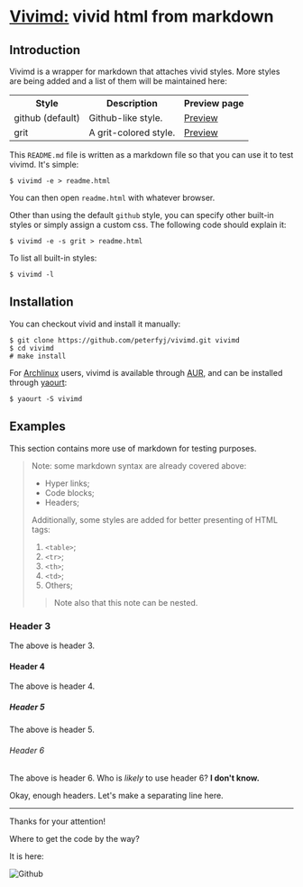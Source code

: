 # [Vivimd:](https://github.com/peterfyj/vivimd) vivid html from markdown

## Introduction

Vivimd is a wrapper for markdown that attaches vivid styles. More styles are
being added and a list of them will be maintained here:

<table>
  <tr><th>Style</th><th>Description</th><th>Preview page</th></tr>
  <tr>
    <td>github (default)</td><td>Github-like style.</td>
    <td><a href="http://peterfyj.kd.io/vivimd/github.html">Preview</a></td>
  </tr>
  <tr>
    <td>grit</td><td>A grit-colored style.</td>
    <td><a href="http://peterfyj.kd.io/vivimd/grit.html">Preview</a></td>
  </tr>
</table>

This `README.md` file is written as a markdown file so that you can use it to
test vivimd. It's simple:

    $ vivimd -e > readme.html

You can then open `readme.html` with whatever browser.

Other than using the default `github` style, you can specify other built-in
styles or simply assign a custom css. The following code should explain it:

    $ vivimd -e -s grit > readme.html

To list all built-in styles:

    $ vivimd -l

## Installation

You can checkout vivid and install it manually:

    $ git clone https://github.com/peterfyj/vivimd.git vivimd
    $ cd vivimd
    # make install

For [Archlinux](https://www.archlinux.org) users, vivimd is available through
[AUR](https://aur.archlinux.org/packages/vivimd/), and can be installed through
[yaourt](https://wiki.archlinux.org/index.php/Yaourt):

    $ yaourt -S vivimd

## Examples

This section contains more use of markdown for testing purposes.

> Note: some markdown syntax are already covered above:
>
> * Hyper links;
> * Code blocks;
> * Headers;
>
> Additionally, some styles are added for better presenting of HTML tags:
>
> 1. `<table>`;
> 2. `<tr>`;
> 3. `<th>`;
> 4. `<td>`;
> 5. Others;
>
> > Note also that this note can be nested.

### Header 3

The above is header 3.

#### Header 4

The above is header 4.

##### Header 5

The above is header 5.

###### Header 6

The above is header 6. Who is _likely_ to use header 6? **I don't know.**

Okay, enough headers. Let's make a separating line here.

- - -

Thanks for your attention!

Where to get the code by the way?

It is here:

![Github][1]

[1]: https://assets.github.com/images/gravatars/gravatar-140.png
